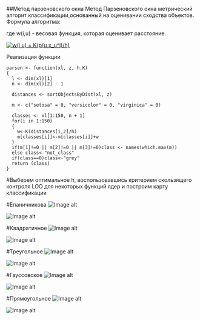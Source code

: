 ##Метод парзеновского окна
Метод Парзеновского окна метрический алгорит классификации,основанный на оценивании сходства объектов.
Формула алгоритма:

где w(i,u) - весовая функция, которая оценивает расстояние. 

<a href="https://www.codecogs.com/eqnedit.php?latex=w(i,u)&space;=&space;K(p(u,x_u^i)/h)" target="_blank"><img src="https://latex.codecogs.com/png.latex?w(i,u)&space;=&space;K(p(u,x_u^i)/h)" title="w(i,u) = K(p(u,x_u^i)/h)" /></a>


Реализация функции

```
parsen <- function(xl, z, h,K)
{
  l <- dim(xl)[1]
  n <- dim(xl)[2] - 1
  
  distances <- sortObjectsByDist(xl, z)
  
  m <- c("setosa" = 0, "versicolor" = 0, "virginica" = 0)
  
  classes <- xl[1:150, n + 1]
  for(i in 1:150)
  {
    w<-K(distances[i,2]/h)
    m[classes[i]]<-m[classes[i]]+w
  }
  if(m[1]!=0 || m[2]!=0 || m[3]!=0)class <- names(which.max(m))
  else class<-"not_class"
  if(class==0)class<-"grey"
  return (class)
}
```

#Выберем оптимальное h, воспользовавшись критерием скользящего контроля LOO для некоторых функций ядер и построим карту классификации


#Епаничникова
![Image alt](https://github.com/KOCTYN/ML0/blob/master/lab2/epanechnikov_map.png)

![Image alt](https://github.com/KOCTYN/ML0/blob/master/lab2/LOO_for_epanechnikov.png)



#Квадратичное
![Image alt](https://github.com/KOCTYN/ML0/blob/master/lab2/qvad_map.png)

![Image alt](https://github.com/KOCTYN/ML0/blob/master/lab2/LOO_for_qvad.png)

#Треугольное
![Image alt](https://github.com/KOCTYN/ML0/blob/master/lab2/triygolnik_map.png)

![Image alt](https://github.com/KOCTYN/ML0/blob/master/lab2/LOO_for_triygolnik.png)

#Гауссовское
![Image alt](https://github.com/KOCTYN/ML0/blob/master/lab2/gaus_map.png)


![Image alt](https://github.com/KOCTYN/ML0/blob/master/lab2/LOO_for_gaus.png)


#Прямоугольное
![Image alt](https://github.com/KOCTYN/ML0/blob/master/lab2/primoygolnik_map.png)

![Image alt](https://github.com/KOCTYN/ML0/blob/master/lab2/LOO_for_primoygolnik.png)
